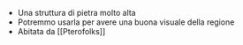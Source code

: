 - Una struttura di pietra molto alta
- Potremmo usarla per avere una buona visuale della regione
- Abitata da [[Pterofolks]]